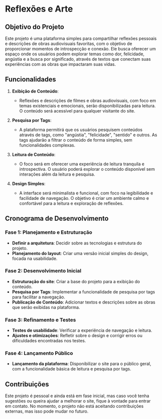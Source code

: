 ﻿# Reflexões e Arte

## Objetivo do Projeto

Este projeto é uma plataforma simples para compartilhar reflexões pessoais e descrições de obras audiovisuais favoritas, com o objetivo de proporcionar momentos de introspecção e conexão. Ele busca oferecer um espaço onde os usuários podem explorar temas como dor, felicidade, angústia e a busca por significado, através de textos que conectam suas experiências com as obras que impactaram suas vidas.

## Funcionalidades

1. **Exibição de Conteúdo**:
   - Reflexões e descrições de filmes e obras audiovisuais, com foco em temas existenciais e emocionais, serão disponibilizadas para leitura. O conteúdo será acessível para qualquer visitante do site.

2. **Pesquisa por Tags**:
   - A plataforma permitirá que os usuários pesquisem conteúdos através de tags, como "angústia", "felicidade", "sentido" e outros. As tags ajudarão a filtrar o conteúdo de forma simples, sem funcionalidades complexas.

3. **Leitura de Conteúdo**:
   - O foco será em oferecer uma experiência de leitura tranquila e introspectiva. O usuário poderá explorar o conteúdo disponível sem interações além da leitura e pesquisa.

4. **Design Simples**:
   - A interface será minimalista e funcional, com foco na legibilidade e facilidade de navegação. O objetivo é criar um ambiente calmo e confortável para a leitura e exploração de reflexões.

## Cronograma de Desenvolvimento

### Fase 1: Planejamento e Estruturação
- **Definir a arquitetura**: Decidir sobre as tecnologias e estrutura do projeto.
- **Planejamento do layout**: Criar uma versão inicial simples do design, focada na usabilidade.

### Fase 2: Desenvolvimento Inicial
- **Estruturação do site**: Criar a base do projeto para a exibição do conteúdo.
- **Pesquisa por Tags**: Implementar a funcionalidade de pesquisa por tags para facilitar a navegação.
- **Publicação de Conteúdo**: Adicionar textos e descrições sobre as obras que serão exibidas na plataforma.

### Fase 3: Refinamento e Testes 
- **Testes de usabilidade**: Verificar a experiência de navegação e leitura.
- **Ajustes e otimizações**: Refletir sobre o design e corrigir erros ou dificuldades encontradas nos testes.

### Fase 4: Lançamento Público 
- **Lançamento da plataforma**: Disponibilizar o site para o público geral, com a funcionalidade básica de leitura e pesquisa por tags.

## Contribuições

Este projeto é pessoal e ainda está em fase inicial, mas caso você tenha sugestões ou queira ajudar a melhorar o site, fique à vontade para entrar em contato. No momento, o projeto não está aceitando contribuições externas, mas isso pode mudar no futuro.
